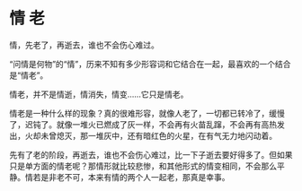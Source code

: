 # 情 老

情，先老了，再逝去，谁也不会伤心难过。 

“问情是何物”的“情”，历来不知有多少形容词和它结合在一起，最喜欢的一个结合是“情老”。 

情老，并不是情逝，情消失，情变……它只是情老。 

情老是一种什么样的现象？真的很难形容，就像人老了，一切都已转冷了，缓慢了，迟钝了。就像一堆火已燃成了灰一样，不会再有火苗乱蹿，不会再有高热发出，火却未曾熄灭，那一堆灰中，还有暗红色的火星，在有气无力地闪动着。 

先有了老的阶段，再逝去，谁也不会伤心难过，比一下子逝去要好得多了。但如果只是单方面的情老呢？那情形就比较悲惨，和其他形式的情变相同，不会那么平静。情若是非老不可，本来有情的两个人一起老，那真是幸事。